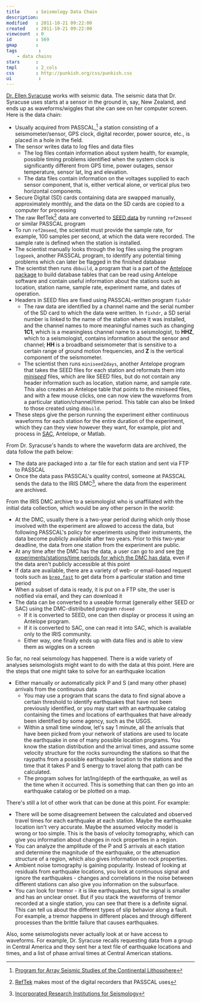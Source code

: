 ```yaml
---
title      : Seismology Data Chain
description: 
modified   : 2011-10-21 09:22:00
created    : 2011-10-21 09:22:00
viewcount  : 0
id         : 569
gmap       : 
tags        :
    - data chains
stars      : 
tmpl       : 2_cols
css        : http://punkish.org/css/punkish.css
ui			: 
---
```


[Dr. Ellen Syracuse][es] works with seismic data. The seismic data that Dr. Syracuse uses starts at a sensor in the ground in, say, New Zealand, and ends up as waveforms/wiggles that she can see on her computer screen. Here is the data chain:

[es]: http://geoscience.wisc.edu/geoscience/people/staff/staff-member/?id=770 "Dr. Ellen Syracuse"

* Usually acquired from PASSCAL,[^1] a station consisting of a seismometer/sensor, GPS clock, digital recorder, power source, etc., is placed in a hole in the field.
* The sensor writes data to log files and data files
    * The log files contain information about system health, for example, possible timing problems identified when the system clock is significantly different from GPS time, power outages, sensor temperature, sensor lat, lng and elevation.
    * The data files contain information on the voltages supplied to each sensor component, that is, either vertical alone, or vertical plus two horizontal components.
* Secure Digital (SD) cards containing data are swapped manually, approximately monthly, and the data on the SD cards are copied to a computer for processing
* The raw RefTek[^3] data are converted to [SEED data][sd] by running `ref2mseed` or similar PASSCAL program
* To run `ref2mseed`, the scientist must provide the sample rate, for example, 100 samples per second, at which the data were recorded. The sample rate is defined when the station is installed.
* The scientist manually looks through the log files using the program `logpeek`, another  PASSCAL program, to identify any potential timing problems which can later be flagged in the finished database
* The scientist then runs `dbbuild`, a program that is a part of the [Antelope package][an] to build database tables that can be read using Antelope software and contain useful information about the stations such as location, station name, sample rate, experiment name, and dates of operation.
* Headers in SEED files are fixed using PASSCAL-written program `fixhdr`
    * The raw data are identified by a channel name and the serial number of the SD card to which the data were written. In `fixhdr`, a SD serial number is linked to the name of the station where it was installed, and the channel names to more meaningful names such as changing **1C1**, which is a meaningless channel name to a seismologist, to **HHZ**, which to a seismologist, contains information about the sensor and channel; **HH** is a broadband seismometer that is sensitive to a certain range of ground motion frequencies, and **Z** is the vertical component of the seismometer.
    * The scientist then runs `miniseed2days`, another Antelope program that takes the SEED files for each station and reformats them into [*miniseed*][mn] files, which are like SEED files, but do not contain any header information such as location, station name, and sample rate. This also creates an Antelope table that points to the miniseed files, and with a few mouse clicks, one can now view the waveforms from a particular station/channel/time period. This table can also be linked to those created using `dbbuild`.
* These steps give the person running the experiment either continuous waveforms for each station for the entire duration of the experiment, which they can they view however they want, for example, plot and process in [SAC][sc], Antelope, or Matlab.

[sd]: http://www.iris.edu/manuals/ "Standard for the Exchange of Earthquake Data"
[an]: http://www.iris.edu/manuals/antelope.htm "Antelope package"
[mn]: http://www.iris.edu/manuals/SEED_appG.htm "miniseed"
[sc]: http://www.iris.edu/manuals/sac/SAC_Home_Main.html "Seismic Analysis Code" 

From Dr. Syracuse's hands to where the waveform data are archived, the data follow the path below:

* The data are packaged into a .tar file for each station and sent via FTP to PASSCAL
* Once the data pass PASSCAL's quality control, someone at PASSCAL sends the data to the IRIS DMC[^2], where the data from the experiment are archived.

[ir]: http://www.iris.edu/dms/dmc/ "IRIS DMC"

From the IRIS DMC archive to a seismologist who is unaffiliated with the initial data collection, which would be any other person in the world:

* At the DMC, usually there is a two-year period during which only those involved with the experiment are allowed to access the data, but following PASSCAL's policy for experiments using their instruments, the data become publicly available after two years. Prior to this two-year deadline, the data from one station from the experiment are public.
* At any time after the DMC has the data, a user can go to and see [the experiments/stations/time periods for which the DMC has data][dt], even if the data aren't publicly accessible at this point
* If data are available, there are a variety of web- or email-based request tools such as [`breq_fast`][dt] to get data from a particular station and time period
* When a subset of data is ready, it is put on a FTP site, the user is notified via email, and they can download it
* The data can be converted to a useable format (generally either SEED or SAC) using the DMC-distributed program `rdseed`
    * If it is converted to SEED, one can then display or process it using an Antelope program.
    * If it is converted to SAC, one can read it into SAC, which is available only to the IRIS community.
    * Either way, one finally ends up with data files and is able to view them as wiggles on a screen

[dt]: http://www.iris.edu/SeismiQuery/day_f.html "Data Holdings by Station Query"

So far, no real seismology has happened. There is a wide variety of analyses seismologists might want to do with the data at this point. Here are the steps that one might take to solve for an earthquake location

* Either manually or automatically pick P and S (and many other phase) arrivals from the continuous data
    * You may use a program that scans the data to find signal above a certain threshold to identify earthquakes that have not been previously identified, or you may start with an earthquake catalog containing the times and locations of earthquakes that have already been identified by some agency, such as the USGS.
    * Within a small time window, let's say 1 minute, all the arrivals that have been picked from your network of stations are used to locate the earthquake in one of many possible location programs. You know the station distribution and the arrival times, and assume some velocity structure for the rocks surrounding the stations so that the raypaths from a possible earthquake location to the stations and the time that it takes P and S energy to travel along that path can be calculated.
    * The program solves for lat/lng/depth of the earthquake, as well as the time when it occurred. This is something that can then go into an earthquake catalog or be plotted on a map.

There's still a lot of other work that can be done at this point. For example:

* There will be some disagreement between the calculated and observed travel times for each earthquake at each station. Maybe the earthquake location isn't very accurate. Maybe the assumed velocity model is wrong or too simple. This is the basis of velocity tomography, which can give you information about changes in rock properties in a region.
* You can analyze the amplitude of the P and S arrivals at each station and determine the magnitude of the earthquake, or the attenuation structure of a region, which also gives information on rock properties.
* Ambient noise tomography is gaining popularity. Instead of looking at residuals from earthquake locations, you look at continuous signal and ignore the earthquakes - changes and correlations in the noise between different stations can also give you information on the subsurface.
* You can look for tremor - it is like earthquakes, but the signal is smaller and has an unclear onset. But if you stack the waveforms of tremor recorded at a single station, you can see that there is a definite signal. This can tell us about the different types of slip behavior along a fault. For example, a tremor happens in different places and through different processes than the brittle failure that causes earthquakes.

Also, some seismologists never actually look at or have access to waveforms. For example, Dr. Syracuse recalls requesting data from a group in Central America and they sent her a text file of earthquake locations and times, and a list of phase arrival times at Central American stations.
<!--
A plot you can look at:

* picks.tiff shows manual P and S arrivals for an earthquake in Central America displayed in Antelope. They are saved in an Antelope table, which is really a text file that's in a certain format. Each pick has the following information associated with it in the text file - absolute time, station, station channel, phase (P or S), ID number, and may have additional info, such as amplitude or uncertainty. If these were SAC files, this type of information would be stored in the header.
-->

[^1]: <a href='http://www.passcal.nmt.edu/'>Program for Array Seismic Studies of the Continental Lithosphere</a>

[^2]: <a href='http://www.iris.edu'>Incorporated Research Institutions for Seismology</a>

[^3]: <a href='http://www.reftek.com/'>RefTek</a> makes most of the digital recorders that PASSCAL uses

